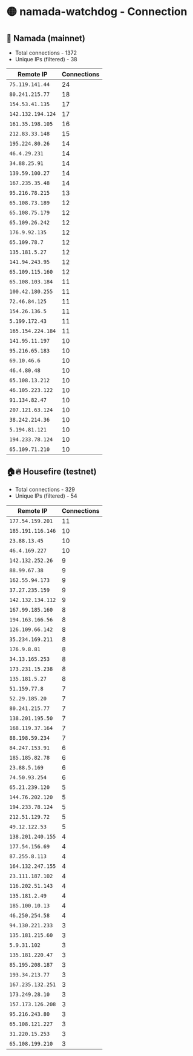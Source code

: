 # 🟡 namada-watchdog - Connection

## 🚀 Namada (mainnet)
- Total connections - 1372
- Unique IPs (filtered) - 38

| Remote IP | Connections |
|-----------|-------------|
| `75.119.141.44` | 24 |
| `80.241.215.77` | 18 |
| `154.53.41.135` | 17 |
| `142.132.194.124` | 17 |
| `161.35.198.105` | 16 |
| `212.83.33.148` | 15 |
| `195.224.80.26` | 14 |
| `46.4.29.231` | 14 |
| `34.88.25.91` | 14 |
| `139.59.100.27` | 14 |
| `167.235.35.48` | 14 |
| `95.216.78.215` | 13 |
| `65.108.73.189` | 12 |
| `65.108.75.179` | 12 |
| `65.109.26.242` | 12 |
| `176.9.92.135` | 12 |
| `65.109.78.7` | 12 |
| `135.181.5.27` | 12 |
| `141.94.243.95` | 12 |
| `65.109.115.160` | 12 |
| `65.108.103.184` | 11 |
| `100.42.180.255` | 11 |
| `72.46.84.125` | 11 |
| `154.26.136.5` | 11 |
| `5.199.172.43` | 11 |
| `165.154.224.184` | 11 |
| `141.95.11.197` | 10 |
| `95.216.65.183` | 10 |
| `69.10.46.6` | 10 |
| `46.4.80.48` | 10 |
| `65.108.13.212` | 10 |
| `46.105.223.122` | 10 |
| `91.134.82.47` | 10 |
| `207.121.63.124` | 10 |
| `38.242.214.36` | 10 |
| `5.194.81.121` | 10 |
| `194.233.78.124` | 10 |
| `65.109.71.210` | 10 |

## 🏠🔥 Housefire (testnet)

- Total connections - 329
- Unique IPs (filtered) - 54

| Remote IP | Connections |
|-----------|-------------|
| `177.54.159.201` | 11 |
| `185.191.116.146` | 10 |
| `23.88.13.45` | 10 |
| `46.4.169.227` | 10 |
| `142.132.252.26` | 9 |
| `88.99.67.38` | 9 |
| `162.55.94.173` | 9 |
| `37.27.235.159` | 9 |
| `142.132.134.112` | 9 |
| `167.99.185.160` | 8 |
| `194.163.166.56` | 8 |
| `126.109.66.142` | 8 |
| `35.234.169.211` | 8 |
| `176.9.8.81` | 8 |
| `34.13.165.253` | 8 |
| `173.231.15.238` | 8 |
| `135.181.5.27` | 8 |
| `51.159.77.8` | 7 |
| `52.29.185.20` | 7 |
| `80.241.215.77` | 7 |
| `138.201.195.50` | 7 |
| `168.119.37.164` | 7 |
| `88.198.59.234` | 7 |
| `84.247.153.91` | 6 |
| `185.185.82.78` | 6 |
| `23.88.5.169` | 6 |
| `74.50.93.254` | 6 |
| `65.21.239.120` | 5 |
| `144.76.202.120` | 5 |
| `194.233.78.124` | 5 |
| `212.51.129.72` | 5 |
| `49.12.122.53` | 5 |
| `138.201.240.155` | 4 |
| `177.54.156.69` | 4 |
| `87.255.8.113` | 4 |
| `164.132.247.155` | 4 |
| `23.111.187.102` | 4 |
| `116.202.51.143` | 4 |
| `135.181.2.49` | 4 |
| `185.100.10.13` | 4 |
| `46.250.254.58` | 4 |
| `94.130.221.233` | 3 |
| `135.181.215.60` | 3 |
| `5.9.31.102` | 3 |
| `135.181.220.47` | 3 |
| `85.195.208.187` | 3 |
| `193.34.213.77` | 3 |
| `167.235.132.251` | 3 |
| `173.249.28.10` | 3 |
| `157.173.126.208` | 3 |
| `95.216.243.80` | 3 |
| `65.108.121.227` | 3 |
| `31.220.15.253` | 3 |
| `65.108.199.210` | 3 |


